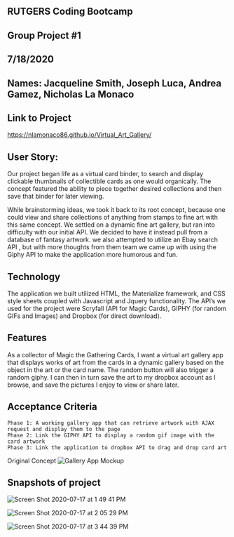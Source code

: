 ## RUTGERS Coding Bootcamp
## Group Project #1
## 7/18/2020

## Names: Jacqueline Smith, Joseph Luca, Andrea Gamez, Nicholas La Monaco

## Link to Project

https://nlamonaco86.github.io/Virtual_Art_Gallery/


## User Story:

Our project began life as a virtual card binder, to search and display clickable thumbnails of collectible cards as one would organically. The concept featured the ability to piece together desired collections and then save that binder for later viewing. 

While brainstorming ideas, we took it back to its root concept, because one could view and share collections of anything from stamps to fine art with this same concept. We settled on a dynamic fine art gallery, but ran into difficulty with our initial API. We decided to have it instead pull from a database of fantasy artwork. we also attempted to utilize an Ebay  search API , but with more thoughts from them team we came up with using the Giphy API to make the application more humorous and fun.

## Technology

The application we built utilized HTML, the Materialize framework, and CSS style sheets coupled with Javascript and Jquery functionality. The API’s we used for the project were Scryfall (API for Magic Cards), GIPHY (for random GIFs and Images) and Dropbox (for direct download). 

## Features

As a collector of Magic the Gathering Cards, I want a virtual art gallery app that displays works of art from the cards in a dynamic gallery based on the object in the art or the card name. The random button will also trigger a random giphy. I can then in turn save the art to my dropbox account as I browse, and save the pictures I enjoy to view or share later.  

## Acceptance Criteria
````
Phase 1: A working gallery app that can retrieve artwork with AJAX request and display them to the page 
Phase 2: Link the GIPHY API to display a random gif image with the card artwork
Phase 3: Link the application to dropbox API to drag and drop card art
````
Original Concept
![Gallery App Mockup](https://user-images.githubusercontent.com/65572319/86984233-01d35300-c15c-11ea-8fa2-6973b576178a.png)

## Snapshots of project

![Screen Shot 2020-07-17 at 1 49 41 PM](https://user-images.githubusercontent.com/64985702/87816218-fb686980-c834-11ea-9c18-901b6de95425.png)

![Screen Shot 2020-07-17 at 2 05 29 PM](https://user-images.githubusercontent.com/64985702/87817251-a4fc2a80-c836-11ea-8293-226d094cfcd6.png)

![Screen Shot 2020-07-17 at 3 44 39 PM](https://user-images.githubusercontent.com/64985702/87825107-80a74a80-c844-11ea-8e2e-40522178f99c.png)

